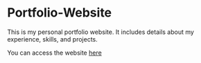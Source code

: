 # Portfolio-Website

This is my personal portfolio website. It includes details about my
experience, skills, and projects.

You can access the website [here](http://www.manideepreddy.com)
